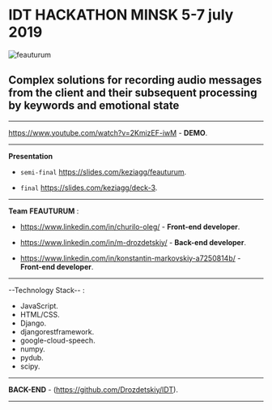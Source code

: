 # IDT HACKATHON MINSK 5-7 july 2019

![feauturum](https://github.com/Kezzzia/IDT__2019/blob/master/content_hackathon_4.png)

## Complex solutions for recording audio messages from the client and their subsequent processing by keywords and emotional state

---

https://www.youtube.com/watch?v=2KmizEF-iwM - **DEMO**.

---
**Presentation**

* ``semi-final`` https://slides.com/keziagg/feauturum.

* ``final`` https://slides.com/keziagg/deck-3.
---

__Team__ **FEAUTURUM** :

* https://www.linkedin.com/in/churilo-oleg/ - **Front-end developer**.

* https://www.linkedin.com/in/m-drozdetskiy/ - **Back-end developer**.

* https://www.linkedin.com/in/konstantin-markovskiy-a7250814b/ - **Front-end developer**.

---
--Technology Stack-- :
* JavaScript.
* HTML/CSS.
* Django.
* djangorestframework.
* google-cloud-speech.
* numpy.
* pydub.
* scipy.

---

**BACK-END** - (https://github.com/Drozdetskiy/IDT).

---

